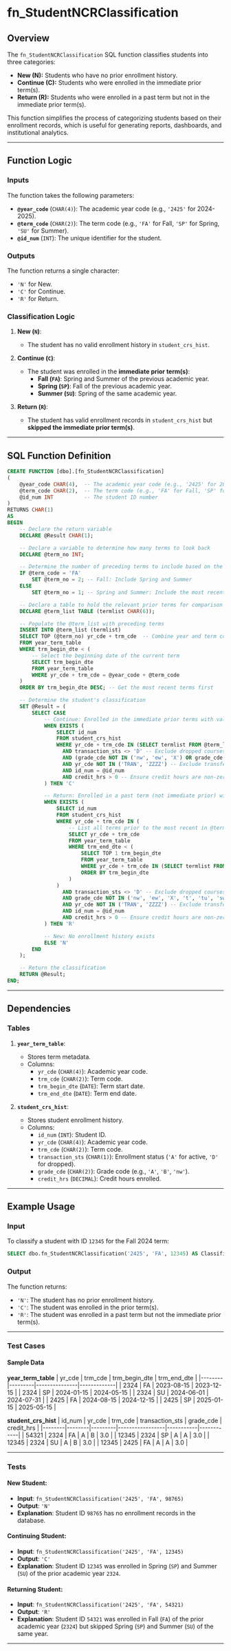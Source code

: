 # fn_StudentNCRClassification

## Overview

The `fn_StudentNCRClassification` SQL function classifies students into three categories:
- **New (N):** Students who have no prior enrollment history.
- **Continue (C):** Students who were enrolled in the immediate prior term(s).
- **Return (R):** Students who were enrolled in a past term but not in the immediate prior term(s).

This function simplifies the process of categorizing students based on their enrollment records, which is useful for generating reports, dashboards, and institutional analytics.

---

## Function Logic

### Inputs
The function takes the following parameters:
- **`@year_code`** (`CHAR(4)`): The academic year code (e.g., `'2425'` for 2024-2025).
- **`@term_code`** (`CHAR(2)`): The term code (e.g., `'FA'` for Fall, `'SP'` for Spring, `'SU'` for Summer).
- **`@id_num`** (`INT`): The unique identifier for the student.

### Outputs
The function returns a single character:
- `'N'` for New.
- `'C'` for Continue.
- `'R'` for Return.

### Classification Logic

1. **New (`N`)**:
   - The student has no valid enrollment history in `student_crs_hist`.

2. **Continue (`C`)**:
   - The student was enrolled in the **immediate prior term(s)**:
     - **Fall (`FA`)**: Spring and Summer of the previous academic year.
     - **Spring (`SP`)**: Fall of the previous academic year.
     - **Summer (`SU`)**: Spring of the same academic year.

3. **Return (`R`)**:
   - The student has valid enrollment records in `student_crs_hist` but **skipped the immediate prior term(s)**.


---

## SQL Function Definition

```sql
CREATE FUNCTION [dbo].[fn_StudentNCRClassification]
(
    @year_code CHAR(4),  -- The academic year code (e.g., '2425' for 2024-2025)
    @term_code CHAR(2),  -- The term code (e.g., 'FA' for Fall, 'SP' for Spring, 'SU' for Summer)
    @id_num INT          -- The student ID number
)
RETURNS CHAR(1)
AS
BEGIN
    -- Declare the return variable
    DECLARE @Result CHAR(1);

    -- Declare a variable to determine how many terms to look back
    DECLARE @term_no INT;

    -- Determine the number of preceding terms to include based on the current term
    IF @term_code = 'FA'  
        SET @term_no = 2; -- Fall: Include Spring and Summer
    ELSE 
        SET @term_no = 1; -- Spring and Summer: Include the most recent term

    -- Declare a table to hold the relevant prior terms for comparison
    DECLARE @term_list TABLE (termlist CHAR(6));

    -- Populate the @term_list with preceding terms
    INSERT INTO @term_list (termlist)
    SELECT TOP (@term_no) yr_cde + trm_cde  -- Combine year and term code
    FROM year_term_table
    WHERE trm_begin_dte < (
        -- Select the beginning date of the current term
        SELECT trm_begin_dte
        FROM year_term_table
        WHERE yr_cde + trm_cde = @year_code + @term_code
    )
    ORDER BY trm_begin_dte DESC; -- Get the most recent terms first

    -- Determine the student's classification
    SET @Result = (
        SELECT CASE
            -- Continue: Enrolled in the immediate prior terms with valid grades
            WHEN EXISTS (
                SELECT id_num
                FROM student_crs_hist
                WHERE yr_cde + trm_cde IN (SELECT termlist FROM @term_list)
                  AND transaction_sts <> 'D' -- Exclude dropped courses
                  AND (grade_cde NOT IN ('nw', 'ew', 'X') OR grade_cde IS NULL) -- Exclude invalid grades
                  AND yr_cde NOT IN ('TRAN', 'ZZZZ') -- Exclude transfer or placeholder terms
                  AND id_num = @id_num
                  AND credit_hrs > 0 -- Ensure credit hours are non-zero
            ) THEN 'C'

            -- Return: Enrolled in a past term (not immediate prior) with valid grades
            WHEN EXISTS (
                SELECT id_num
                FROM student_crs_hist
                WHERE yr_cde + trm_cde IN (
                    -- List all terms prior to the most recent in @term_list
                    SELECT yr_cde + trm_cde
                    FROM year_term_table
                    WHERE trm_end_dte < (
                        SELECT TOP 1 trm_begin_dte
                        FROM year_term_table
                        WHERE yr_cde + trm_cde IN (SELECT termlist FROM @term_list)
                        ORDER BY trm_begin_dte
                    )
                )
                  AND transaction_sts <> 'D' -- Exclude dropped courses
                  AND grade_cde NOT IN ('nw', 'ew', 'X', 't', 'tu', 'sw') -- Exclude invalid grades
                  AND yr_cde NOT IN ('TRAN', 'ZZZZ') -- Exclude transfer or placeholder terms
                  AND id_num = @id_num
                  AND credit_hrs > 0 -- Ensure credit hours are non-zero
            ) THEN 'R'

            -- New: No enrollment history exists
            ELSE 'N'
        END
    );

    -- Return the classification
    RETURN @Result;
END;
```


---

## Dependencies

### Tables
1. **`year_term_table`**:
   - Stores term metadata.
   - Columns:
     - `yr_cde` (`CHAR(4)`): Academic year code.
     - `trm_cde` (`CHAR(2)`): Term code.
     - `trm_begin_dte` (`DATE`): Term start date.
     - `trm_end_dte` (`DATE`): Term end date.

2. **`student_crs_hist`**:
   - Stores student enrollment history.
   - Columns:
     - `id_num` (`INT`): Student ID.
     - `yr_cde` (`CHAR(4)`): Academic year code.
     - `trm_cde` (`CHAR(2)`): Term code.
     - `transaction_sts` (`CHAR(1)`): Enrollment status (`'A'` for active, `'D'` for dropped).
     - `grade_cde` (`CHAR(2)`): Grade code (e.g., `'A'`, `'B'`, `'nw'`).
     - `credit_hrs` (`DECIMAL`): Credit hours enrolled.

---

## Example Usage

### Input
To classify a student with ID `12345` for the Fall 2024 term:
```sql
SELECT dbo.fn_StudentNCRClassification('2425', 'FA', 12345) AS Classification;
```

### Output
The function returns:
- `'N'`: The student has no prior enrollment history.
- `'C'`: The student was enrolled in the prior term(s).
- `'R'`: The student was enrolled in a past term but not the immediate prior term(s).

---

### Test Cases

#### Sample Data

**year_term_table**
| yr_cde | trm_cde | trm_begin_dte | trm_end_dte |
|--------|---------|---------------|-------------|
| 2324   | FA      | 2023-08-15    | 2023-12-15  |
| 2324   | SP      | 2024-01-15    | 2024-05-15  |
| 2324   | SU      | 2024-06-01    | 2024-07-31  |
| 2425   | FA      | 2024-08-15    | 2024-12-15  |
| 2425   | SP      | 2025-01-15    | 2025-05-15  |

**student_crs_hist**
| id_num | yr_cde | trm_cde | transaction_sts | grade_cde | credit_hrs |
|--------|--------|---------|-----------------|-----------|------------|
| 54321  | 2324   | FA      | A               | B         | 3.0        |
| 12345  | 2324   | SP      | A               | A         | 3.0        |
| 12345  | 2324   | SU      | A               | B         | 3.0        |
| 12345  | 2425   | FA      | A               | A         | 3.0        |


---

### Tests

#### New Student:
- **Input**: `fn_StudentNCRClassification('2425', 'FA', 98765)`
- **Output**: `'N'`
- **Explanation**: Student ID `98765` has no enrollment records in the database.

#### Continuing Student:
- **Input**: `fn_StudentNCRClassification('2425', 'FA', 12345)`
- **Output**: `'C'`
- **Explanation**: Student ID `12345` was enrolled in Spring (`SP`) and Summer (`SU`) of the prior academic year `2324`.

#### Returning Student:
- **Input**: `fn_StudentNCRClassification('2425', 'FA', 54321)`
- **Output**: `'R'`
- **Explanation**: Student ID `54321` was enrolled in Fall (`FA`) of the prior academic year (`2324`) but skipped Spring (`SP`) and Summer (`SU`) of the same year.

---




